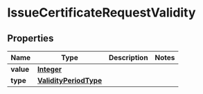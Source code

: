 

# IssueCertificateRequestValidity


## Properties

| Name | Type | Description | Notes |
|------------ | ------------- | ------------- | -------------|
|**value** | [**Integer**](Integer.md) |  |  |
|**type** | [**ValidityPeriodType**](ValidityPeriodType.md) |  |  |



